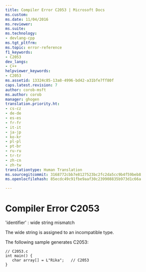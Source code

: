 ```yaml
---
title: Compiler Error C2053 | Microsoft Docs
ms.custom: 
ms.date: 11/04/2016
ms.reviewer: 
ms.suite: 
ms.technology:
- devlang-cpp
ms.tgt_pltfrm: 
ms.topic: error-reference
f1_keywords:
- C2053
dev_langs:
- C++
helpviewer_keywords:
- C2053
ms.assetid: 13324c85-13a8-4996-bd42-a31bfe7ff80f
caps.latest.revision: 7
author: corob-msft
ms.author: corob
manager: ghogen
translation.priority.ht:
- cs-cz
- de-de
- es-es
- fr-fr
- it-it
- ja-jp
- ko-kr
- pl-pl
- pt-br
- ru-ru
- tr-tr
- zh-cn
- zh-tw
translationtype: Human Translation
ms.sourcegitcommit: 3168772cbb7e8127523bc2fc2da5cc9b4f59beb8
ms.openlocfilehash: 85ecdc49c91fbe9aaf30c239908835b973d1c66a

---
```

# Compiler Error C2053
'identifier' : wide string mismatch  
  
 The wide string is assigned to an incompatible type.  
  
 The following sample generates C2053:  
  
```  
// C2053.c  
int main() {  
   char array[] = L"Rika";   // C2053  
}  
```


<!--HONumber=Jan17_HO2-->


